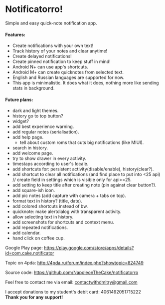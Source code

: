 # Notificatorro!
Simple and easy quick-note notification app.

#### Features:
- Create notifications with your own text!
- Track history of your notes and clear anytime!
- Create delayed notifications!
- Create pinned notification to keep stuff in mind!
- Android N+ can use app's shortcuts.
- Android M+ can create quicknotes from selected text.
- English and Russian languages are supported for now.
- This app is minimalistic. It does what it does, nothing more like sending stats in background.

#### Future plans:
- dark and light themes.
- history go to top button?
- widget?
- add best experience warning.
- add regular notes (serialisation).
- add help page.
	- tell about custom roms that cuts big notifications (like MIUI).
- search in history.
- add welcome page.
- try to show drawer in every activity.
- timestaps according to user's locale.
- add shortcuts for: persistent activity(disable/enable), history(clear?).
- add shortcut to clear all notifications (and find place to put into <25 api) // create field in settings which is visible only for api>=25.
- add setting to keep title after creating note (pin against clear button?).
- add square-ish icon.
- add pic notes (add capture with camera + tabs on top).
- format text in history? (title, date).
- add colored shortcuts instead of bw.
- quicknote: make alertdialog with transparent activity.
- allow selecting text in history.
- add screenshots for shortcuts and context menu.
- add repeated notifications.
- add calendar.
- hand click on coffee cup.


Google Play page: https://play.google.com/store/apps/details?id=com.cake.notificator

Topic on 4pda: http://4pda.ru/forum/index.php?showtopic=824749

Source code: https://github.com/NapoleonTheCake/notificatorro

Feel free to contact me via email: contactwithdmitry@gmail.com

I accept donations to my student's debit card: 4061492051715222  
**Thank you for any support!**
